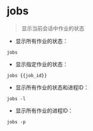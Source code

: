 # jobs

> 显示当前会话中作业的状态

- 显示所有作业的状态：

`jobs`

- 显示指定作业的状态：

`jobs {{job_id}}`

- 显示所有作业的状态和进程ID：

`jobs -l`

- 显示所有作业的进程ID：

`jobs -p`

[#]: contributors: ([Datura stramonium L.])